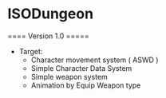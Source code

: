 # ISODungeon
==== Version 1.0 =====
* Target:
  - Character movement system ( ASWD )
  - Simple Character Data System
  - Simple weapon system
  - Animation by Equip Weapon type
